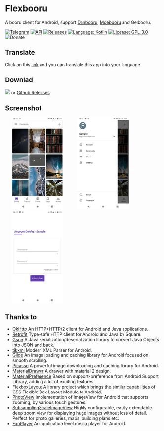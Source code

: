 # Flexbooru
A booru client for Android, support [Danbooru](https://github.com/r888888888/danbooru), [Moebooru](https://github.com/moebooru/moebooru) and Gelbooru.

[![Telegram](https://img.shields.io/badge/chat-Telegram-blue.svg)](https://t.me/flexbooru)
[![API](https://img.shields.io/badge/API-23%2B-brightgreen.svg?style=flat)](https://android-arsenal.com/api?level=23)
[![Releases](https://img.shields.io/github/downloads/flexbooru/flexbooru/total.svg)](https://github.com/flexbooru/flexbooru/releases)
[![Language: Kotlin](https://img.shields.io/github/languages/top/flexbooru/flexbooru.svg)](https://github.com/flexbooru/flexbooru/search?l=kotlin)
[![License: GPL-3.0](https://img.shields.io/badge/license-GPL--3.0-orange.svg)](https://www.gnu.org/licenses/gpl-3.0)
[![Donate](https://img.shields.io/badge/Donate-PayPal-green.svg)](https://www.paypal.me/fiepi)

## Translate
Click on this [link](https://crowdin.com/project/flexbooru) and you can translate this app into your language.

## Downlad
<a href="https://play.google.com/store/apps/details?id=onlymash.flexbooru.play"><img src="https://play.google.com/intl/en_us/badges/images/generic/en-play-badge.png" height="48"></a> or [Github Releases](https://github.com/flexbooru/flexbooru/releases)

## Screenshot
<img src="art/screenshot_01.jpg" height="300" hspace="20"> <img src="art/screenshot_02.jpg" height="300" hspace="20"> <img src="art/screenshot_03.jpg" height="300" hspace="20">

## Thanks to

- [OkHttp](https://github.com/square/okhttp) An HTTP+HTTP/2 client for Android and Java applications. 
- [Retrofit](https://github.com/square/retrofit) Type-safe HTTP client for Android and Java by Square.
- [Gson](https://github.com/google/gson) A Java serialization/deserialization library to convert Java Objects into JSON and back.
- [tikxml](https://github.com/Tickaroo/tikxml) Modern XML Parser for Android.
- [Glide](https://github.com/bumptech/glide) An image loading and caching library for Android focused on smooth scrolling.
- [Picasso](https://github.com/square/picasso) A powerful image downloading and caching library for Android.
- [MaterialDrawer](https://github.com/mikepenz/MaterialDrawer) A drawer with material 2 design.
- [MaterialPreference](https://github.com/RikkaW/MaterialPreference) Based on support-preference from Android Support Library, adding a lot of exciting features.
- [FlexboxLayout](https://github.com/google/flexbox-layout) A library project which brings the similar capabilities of CSS Flexible Box Layout Module to Android.
- [PhotoView](https://github.com/chrisbanes/PhotoView) Implementation of ImageView for Android that supports zooming, by various touch gestures.
- [SubsamplingScaleImageView](https://github.com/davemorrissey/subsampling-scale-image-view) Highly configurable, easily extendable deep zoom view for displaying huge images without loss of detail. Perfect for photo galleries, maps, building plans etc.
- [ExoPlayer](https://github.com/google/ExoPlayer) An application level media player for Android. 

